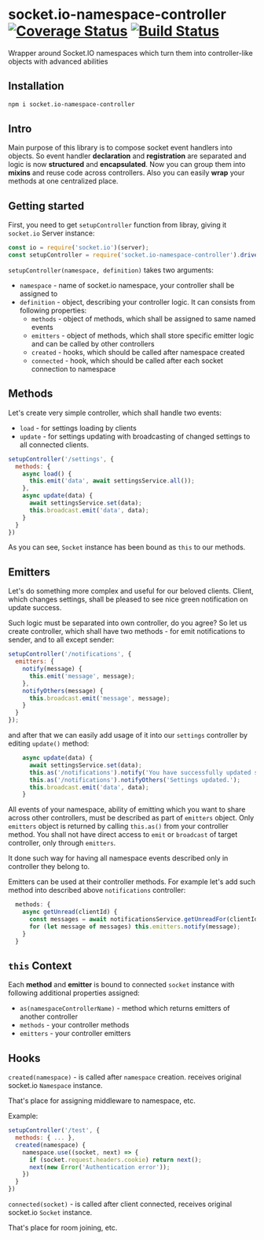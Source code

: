 # socket.io-namespace-controller [![Coverage Status](https://coveralls.io/repos/github/yarsky-tgz/socket.io-namespace-controller/badge.svg?branch=master&v=1)](https://coveralls.io/github/yarsky-tgz/socket.io-namespace-controller?branch=master) [![Build Status](https://travis-ci.org/yarsky-tgz/vuex-socket-sync.svg?branch=master)](https://travis-ci.org/yarsky-tgz/vuex-socket-sync)
Wrapper around Socket.IO namespaces which turn them into controller-like objects with advanced abilities

## Installation

```bash
npm i socket.io-namespace-controller
```

## Intro

Main purpose of this library is to compose socket event handlers into objects. So event handler **declaration** and **registration** are separated and logic is now **structured** and **encapsulated**. Now you can group them into **mixins** and reuse code across controllers. Also you can easily **wrap** your methods at one centralized place. 

## Getting started

First, you need to get `setupController` function from libray, giving it `socket.io` Server instance:

```javascript
const io = require('socket.io')(server);
const setupController = require('socket.io-namespace-controller').driver(io);
```

`setupController(namespace, definition)` takes two arguments:
 * `namespace` - name of socket.io namespace, your controller shall be assigned to
 * `definition` - object, describing your controller logic. It can consists from following properties:
   * `methods` - object of methods, which shall be assigned to same named events
   * `emitters` - object of methods, which shall store specific emitter logic and can be called by other controllers
   * `created` - hooks, which should be called after namespace created
   * `connected` - hook, which should be called after each socket connection to namespace
   
## Methods

Let's create very simple controller, which shall handle two events:
 * `load` - for settings loading by clients
 * `update` - for settings updating with broadcasting of changed settings to all connected clients.

```javascript
setupController('/settings', {
  methods: {
    async load() {
      this.emit('data', await settingsService.all());
    },
    async update(data) {
      await settingsService.set(data);
      this.broadcast.emit('data', data);
    }
  }
})
``` 

As you can see, `Socket` instance has been bound as `this` to our methods.

## Emitters

Let's do something more complex and useful for our beloved clients. Client, which changes settings, shall be pleased to see nice green notification on update success. 

Such logic must be separated into own controller, do you agree? So let us create controller, which shall have two methods - for emit notifications to sender, and to all except sender:

```javascript
setupController('/notifications', {
  emitters: {
    notify(message) {
      this.emit('message', message);
    },
    notifyOthers(message) {
      this.broadcast.emit('message', message);
    }
  }
});
```

and after that we can easily add usage of it into our `settings` controller by editing `update()` method:

```javascript
    async update(data) {
      await settingsService.set(data);
      this.as('/notifications').notify('You have successfully updated settings!');
      this.as('/notifications').notifyOthers('Settings updated.');
      this.broadcast.emit('data', data);
    }
```

All events of your namespace, ability of emitting which you want to share across other controllers, must be described as part of `emitters` object. Only `emitters` object is returned by calling `this.as()` from your controller method. You shall not have direct access to `emit` or `broadcast` of target controller, only through `emitters`.

It done such way for having all namespace events described only in controller they belong to.

Emitters can be used at their controller methods. For example let's add such method into described above `notifications` controller:

```javascript
  methods: {
    async getUnread(clientId) {
      const messages = await notificationsService.getUnreadFor(clientId);
      for (let message of messages) this.emitters.notify(message);
    } 
  }
```

## `this` Context

Each **method** and **emitter** is bound to connected `socket` instance with following additional properties assigned:
 * `as(namespaceControllerName)` - method which returns emitters of another controller
 * `methods` - your controller methods
 * `emitters` - your controller emitters
 
## Hooks 

`created(namespace)` - is called after `namespace` creation. receives original socket.io `Namespace` instance.

That's place for assigning middleware to namespace, etc.

Example:

```javascript
setupController('/test', {
  methods: { ... },
  created(namespace) {
    namespace.use((socket, next) => {
      if (socket.request.headers.cookie) return next();
      next(new Error('Authentication error'));
    })
  }
})
``` 

`connected(socket)` - is called after client connected, receives original socket.io `Socket` instance.

That's place for room joining, etc.
